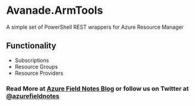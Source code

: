 [Azure Field Notes Blog]: https://www.azurefieldnotes.com
[@azurefieldnotes]: https://twitter.com/azurefieldnotes

# Avanade.ArmTools
A simple set of PowerShell REST wrappers for Azure Resource Manager

## Functionality
* Subscriptions
* Resource Groups
* Resource Providers


### Read More at [Azure Field Notes Blog][] or follow us on Twitter at [@azurefieldnotes][]